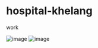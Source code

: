 # hospital-khelang
work


![image](https://user-images.githubusercontent.com/82936792/117577212-159c6c80-b113-11eb-9513-50b0d2da8ceb.png)
![image](https://user-images.githubusercontent.com/82936792/117633269-16cba900-b1a8-11eb-90f3-875ea97a66f9.png)
